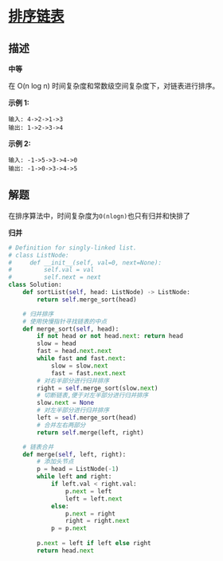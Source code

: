 # [排序链表](https://leetcode-cn.com/problems/sort-list/)

## 描述

**中等**

在 O(n log n) 时间复杂度和常数级空间复杂度下，对链表进行排序。

**示例 1:**

```
输入: 4->2->1->3
输出: 1->2->3->4
```

**示例 2:**

```
输入: -1->5->3->4->0
输出: -1->0->3->4->5
```

## 解题

在排序算法中，时间复杂度为`O(nlogn)`也只有归并和快排了

**归并**

```python
# Definition for singly-linked list.
# class ListNode:
#     def __init__(self, val=0, next=None):
#         self.val = val
#         self.next = next
class Solution:
    def sortList(self, head: ListNode) -> ListNode:
        return self.merge_sort(head)

    # 归并排序
    # 使用快慢指针寻找链表的中点
    def merge_sort(self, head):
        if not head or not head.next: return head
        slow = head
        fast = head.next.next
        while fast and fast.next:
            slow = slow.next
            fast = fast.next.next
        # 对右半部分进行归并排序
        right = self.merge_sort(slow.next)
        # 切断链表,便于对左半部分进行归并排序
        slow.next = None
        # 对左半部分进行归并排序
        left = self.merge_sort(head)
        # 合并左右两部分
        return self.merge(left, right)

    # 链表合并
    def merge(self, left, right):
        # 添加头节点
        p = head = ListNode(-1)
        while left and right:
            if left.val < right.val:
                p.next = left
                left = left.next
            else:
                p.next = right
                right = right.next
            p = p.next
        
        p.next = left if left else right
        return head.next
```





